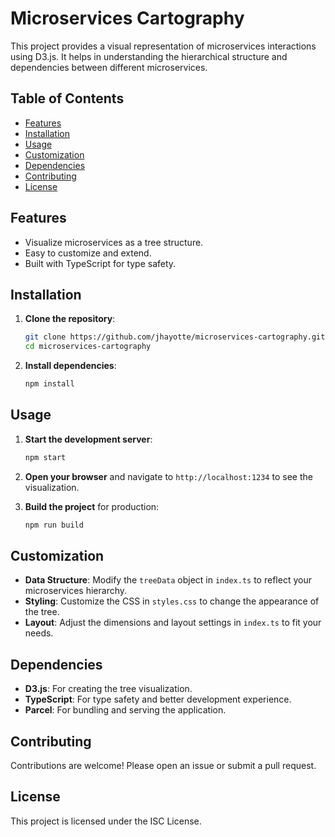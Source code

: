 
# Microservices Cartography 

This project provides a visual representation of microservices interactions using D3.js. It helps in understanding the hierarchical structure and dependencies between different microservices.

## Table of Contents

- [Features](#features)
- [Installation](#installation)
- [Usage](#usage)
- [Customization](#customization)
- [Dependencies](#dependencies)
- [Contributing](#contributing)
- [License](#license)

## Features

- Visualize microservices as a tree structure.
- Easy to customize and extend.
- Built with TypeScript for type safety.

## Installation

1. **Clone the repository**:
   ```bash
   git clone https://github.com/jhayotte/microservices-cartography.git
   cd microservices-cartography
   ```

2. **Install dependencies**:
   ```bash
   npm install
   ```

## Usage

1. **Start the development server**:
   ```bash
   npm start
   ```

2. **Open your browser** and navigate to `http://localhost:1234` to see the visualization.

3. **Build the project** for production:
   ```bash
   npm run build
   ```

## Customization

- **Data Structure**: Modify the `treeData` object in `index.ts` to reflect your microservices hierarchy.
- **Styling**: Customize the CSS in `styles.css` to change the appearance of the tree.
- **Layout**: Adjust the dimensions and layout settings in `index.ts` to fit your needs.

## Dependencies

- **D3.js**: For creating the tree visualization.
- **TypeScript**: For type safety and better development experience.
- **Parcel**: For bundling and serving the application.

## Contributing

Contributions are welcome! Please open an issue or submit a pull request.

## License

This project is licensed under the ISC License.
